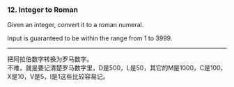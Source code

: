 ### 12. Integer to Roman

Given an integer, convert it to a roman numeral.

Input is guaranteed to be within the range from 1 to 3999.

* * *

把阿拉伯数字转换为罗马数字。    
不难，就是要记清楚罗马数字里，D是500，L是50，其它的M是1000，C是100，X是10，V是5，I是1这些比较容易记。


